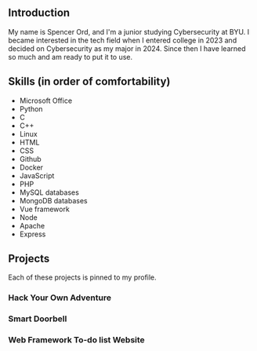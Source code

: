 ## Introduction
My name is Spencer Ord, and I'm a junior studying Cybersecurity at BYU. I became interested in the tech field when I entered college in 2023 and decided on Cybersecurity as my major in 2024. Since then I have learned so much and am ready to put it to use.

## Skills (in order of comfortability)
- Microsoft Office
- Python
- C
- C++
- Linux
- HTML
- CSS
- Github
- Docker
- JavaScript
- PHP
- MySQL databases
- MongoDB databases
- Vue framework
- Node
- Apache
- Express

## Projects
Each of these projects is pinned to my profile.

### Hack Your Own Adventure

### Smart Doorbell

### Web Framework To-do list Website
